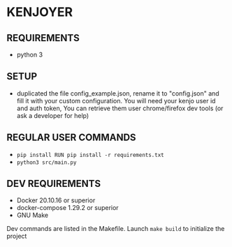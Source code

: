 # KENJOYER

## REQUIREMENTS
* python 3

## SETUP
  * duplicated the file config_example.json, rename it to "config.json" and fill it with your custom configuration. You will need your kenjo user id and auth token, You can retrieve them user chrome/firefox dev tools (or ask a developer for help)
## REGULAR USER COMMANDS
  * `pip install RUN pip install -r requirements.txt`
  * `python3 src/main.py`

## DEV REQUIREMENTS
  * Docker 20.10.16 or superior
  * docker-compose 1.29.2 or superior
  * GNU Make

Dev commands are listed in the Makefile. Launch `make build` to initialize the project
